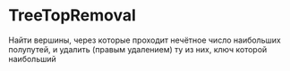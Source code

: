 # TreeTopRemoval
Найти вершины, через которые проходит нечётное число наибольших полупутей, и удалить (правым удалением) ту из них, ключ которой наибольший
